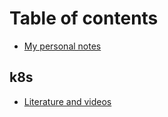 # Table of contents

* [My personal notes](README.md)

## k8s

* [Literature and videos](k8s/links.md)


